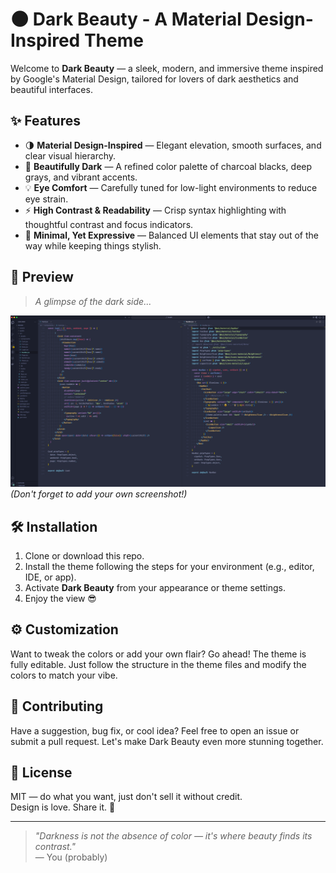 # 🌑 Dark Beauty - A Material Design-Inspired Theme

Welcome to **Dark Beauty** — a sleek, modern, and immersive theme inspired by Google's Material Design, tailored for lovers of dark aesthetics and beautiful interfaces.

## ✨ Features

- 🌗 **Material Design-Inspired** — Elegant elevation, smooth surfaces, and clear visual hierarchy.
- 🎨 **Beautifully Dark** — A refined color palette of charcoal blacks, deep grays, and vibrant accents.
- 💡 **Eye Comfort** — Carefully tuned for low-light environments to reduce eye strain.
- ⚡ **High Contrast & Readability** — Crisp syntax highlighting with thoughtful contrast and focus indicators.
- 🧠 **Minimal, Yet Expressive** — Balanced UI elements that stay out of the way while keeping things stylish.

## 📸 Preview

> _A glimpse of the dark side..._

![Theme Preview](img/preview.png)  
_(Don't forget to add your own screenshot!)_

## 🛠️ Installation

1. Clone or download this repo.
2. Install the theme following the steps for your environment (e.g., editor, IDE, or app).
3. Activate **Dark Beauty** from your appearance or theme settings.
4. Enjoy the view 😎

## ⚙️ Customization

Want to tweak the colors or add your own flair? Go ahead! The theme is fully editable. Just follow the structure in the theme files and modify the colors to match your vibe.

## 🤝 Contributing

Have a suggestion, bug fix, or cool idea? Feel free to open an issue or submit a pull request. Let's make Dark Beauty even more stunning together.

## 📄 License

MIT — do what you want, just don't sell it without credit.  
Design is love. Share it. 💜

---

> _"Darkness is not the absence of color — it's where beauty finds its contrast."_  
> — You (probably)
